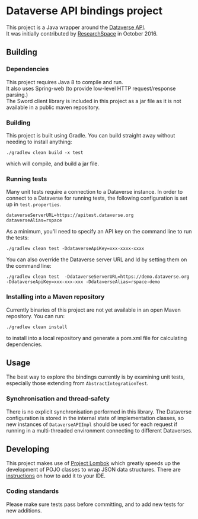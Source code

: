 # Dataverse API bindings project

This project is a Java wrapper around the [Dataverse  API](http://guides.dataverse.org/en/4.2/api/).  
It was initially contributed by [ResearchSpace](www.researchspace.com) in October 2016.

## Building 

### Dependencies 

This project requires Java 8 to compile and run.  
It also uses Spring-web (to provide low-level HTTP request/response parsing.)    
The Sword client library is included in this project as a jar file as it is not available
 in a public maven repository.

### Building 

This project is built using Gradle. You can build straight away without needing to install anything:

    ./gradlew clean build -x test
   
which will compile, and build a jar file.

### Running tests

Many unit tests require a connection to  a Dataverse instance.
In order to connect to a Dataverse for running tests, the following configuration is set up in `test.properties`.

    dataverseServerURL=https://apitest.dataverse.org
    dataverseAlias=rspace
    
As a minimum, you'll need to specify an API key on the command line to run the tests:

    ./gradlew clean test -DdataverseApiKey=xxx-xxxx-xxxx

You can also override the Dataverse server URL and Id by setting them on the command line:

    ./gradlew clean test  -DdataverseServerURL=https://demo.dataverse.org -DdataverseApiKey=xxx-xxx-xxx -DdataverseAlias=rspace-demo
    
### Installing into a Maven repository

Currently binaries of this project are not yet available in an open Maven repository. You can run:

    ./gradlew clean install
    
to install into a local repository and generate a pom.xml file for calculating dependencies.
    
## Usage

The best way to explore the bindings currently is by examining unit tests, especially those extending from `AbstractIntegrationTest`.

### Synchronisation and thread-safety

There is no explicit synchronisation performed in this library. The Dataverse configuration is stored in the 
internal state of  implementation classes, so new instances of `DataverseAPIImpl` should be used for each request if running in a multi-threaded environment connecting to different Dataverses.
    
## Developing

This project makes use of [Project Lombok](https://projectlombok.org) which greatly speeds up the development of POJO classes to wrap JSON data structures. There are [instructions](https://projectlombok.org/features/index.html) on how to add it to your IDE.

### Coding standards

Please make sure tests pass before committing, and to add new tests for new additions.
